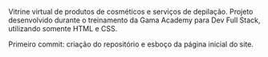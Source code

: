 Vitrine virtual de produtos de cosméticos e serviços de depilação.
Projeto desenvolvido durante o treinamento da Gama Academy para Dev Full Stack, utilizando somente HTML e CSS.

Primeiro commit: criação do repositório e esboço da página inicial do site.
